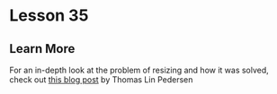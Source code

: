 # Lesson 35

## Learn More

For an in-depth look at the problem of resizing and how it was solved, check out
[this blog post](https://www.tidyverse.org/blog/2020/08/taking-control-of-plot-scaling/)
by Thomas Lin Pedersen
